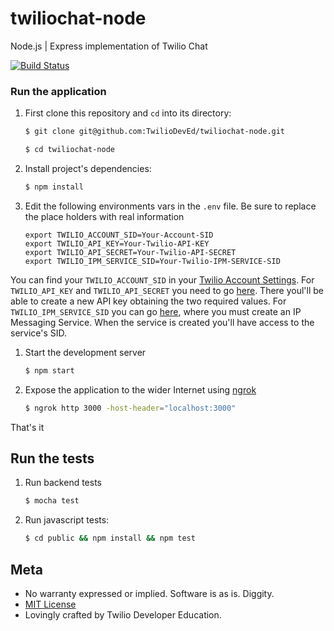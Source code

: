 # twiliochat-node

Node.js | Express  implementation of Twilio Chat

[![Build
Status](https://travis-ci.org/TwilioDevEd/twiliochat-node.svg?branch=master)](https://travis-ci.org/TwilioDevEd/twiliochat-node)

### Run the application

1. First clone this repository and `cd` into its directory:
   ```bash
   $ git clone git@github.com:TwilioDevEd/twiliochat-node.git

   $ cd twiliochat-node
   ```

1. Install project's dependencies:

    ```bash
    $ npm install
    ```
1. Edit the following environments vars in the `.env` file. Be sure to replace the place holders with real information

   ```
   export TWILIO_ACCOUNT_SID=Your-Account-SID
   export TWILIO_API_KEY=Your-Twilio-API-KEY
   export TWILIO_API_SECRET=Your-Twilio-API-SECRET
   export TWILIO_IPM_SERVICE_SID=Your-Twilio-IPM-SERVICE-SID

   ```

  You can find your `TWILIO_ACCOUNT_SID` in your
  [Twilio Account Settings](https://www.twilio.com/user/account/settings).
  For `TWILIO_API_KEY` and `TWILIO_API_SECRET` you need to go
  [here](https://www.twilio.com/user/account/ip-messaging/dev-tools/api-keys). There
  youl'll be able to create a new API key obtaining the two required values.
  For `TWILIO_IPM_SERVICE_SID` you can go [here](https://www.twilio.com/user/account/ip-messaging/services),
  where you must create an IP Messaging Service. When the service is created you'll
  have access to the service's SID.


1. Start the development server

    ```bash
    $ npm start
    ```

1. Expose the application to the wider Internet using [ngrok](https://ngrok.com/)

    ```bash
    $ ngrok http 3000 -host-header="localhost:3000"
    ```

That's it

## Run the tests

1. Run backend tests

    ```bash
    $ mocha test
    ```

1. Run javascript tests:
   ```bash
   $ cd public && npm install && npm test
   ```

## Meta

* No warranty expressed or implied. Software is as is. Diggity.
* [MIT License](http://www.opensource.org/licenses/mit-license.html)
* Lovingly crafted by Twilio Developer Education.
